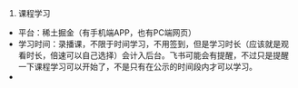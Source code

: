 

1. 课程学习

- 平台：稀土掘金（有手机端APP，也有PC端网页）
- 学习时间：录播课，不限于时间学习，不用签到，但是学习时长（应该就是观看时长，倍速可以自己选择）会计入后台。飞书可能会有提醒，不过只是提醒一下课程学习可以开始了，不是只有在公示的时间段内才可以学习。
- 